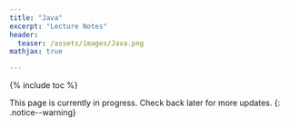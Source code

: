 ```yaml
---
title: "Java"
excerpt: "Lecture Notes"
header:
  teaser: /assets/images/Java.png
mathjax: true

---
```


{% include toc %}

This page is currently in progress. Check back later for more updates.
{: .notice--warning}

